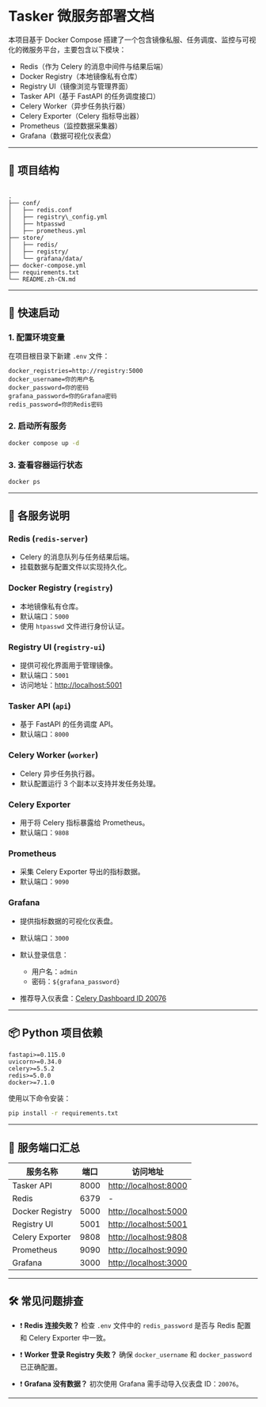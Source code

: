 # Tasker 微服务部署文档

本项目基于 Docker Compose 搭建了一个包含镜像私服、任务调度、监控与可视化的微服务平台，主要包含以下模块：

- Redis（作为 Celery 的消息中间件与结果后端）
- Docker Registry（本地镜像私有仓库）
- Registry UI（镜像浏览与管理界面）
- Tasker API（基于 FastAPI 的任务调度接口）
- Celery Worker（异步任务执行器）
- Celery Exporter（Celery 指标导出器）
- Prometheus（监控数据采集器）
- Grafana（数据可视化仪表盘）

---

## 📁 项目结构

```

.
├── conf/
│   ├── redis.conf
│   ├── registry\_config.yml
│   ├── htpasswd
│   ├── prometheus.yml
├── store/
│   ├── redis/
│   ├── registry/
│   └── grafana/data/
├── docker-compose.yml
├── requirements.txt
└── README.zh-CN.md

````

---

## 🚀 快速启动

### 1. 配置环境变量

在项目根目录下新建 `.env` 文件：

```env
docker_registries=http://registry:5000
docker_username=你的用户名
docker_password=你的密码
grafana_password=你的Grafana密码
redis_password=你的Redis密码
````

### 2. 启动所有服务

```bash
docker compose up -d
```

### 3. 查看容器运行状态

```bash
docker ps
```

---

## 🧩 各服务说明

### Redis (`redis-server`)

* Celery 的消息队列与任务结果后端。
* 挂载数据与配置文件以实现持久化。

### Docker Registry (`registry`)

* 本地镜像私有仓库。
* 默认端口：`5000`
* 使用 `htpasswd` 文件进行身份认证。

### Registry UI (`registry-ui`)

* 提供可视化界面用于管理镜像。
* 默认端口：`5001`
* 访问地址：[http://localhost:5001](http://localhost:5001)

### Tasker API (`api`)

* 基于 FastAPI 的任务调度 API。
* 默认端口：`8000`

### Celery Worker (`worker`)

* Celery 异步任务执行器。
* 默认配置运行 3 个副本以支持并发任务处理。

### Celery Exporter

* 用于将 Celery 指标暴露给 Prometheus。
* 默认端口：`9808`

### Prometheus

* 采集 Celery Exporter 导出的指标数据。
* 默认端口：`9090`

### Grafana

* 提供指标数据的可视化仪表盘。
* 默认端口：`3000`
* 默认登录信息：

  * 用户名：`admin`
  * 密码：`${grafana_password}`
* 推荐导入仪表盘：[Celery Dashboard ID 20076](https://grafana.com/grafana/dashboards/20076/)

---

## 📦 Python 项目依赖

```text
fastapi>=0.115.0
uvicorn>=0.34.0
celery>=5.5.2
redis>=5.0.0
docker>=7.1.0
```

使用以下命令安装：

```bash
pip install -r requirements.txt
```

---

## 🔗 服务端口汇总

| 服务名称            | 端口   | 访问地址                                           |
| --------------- | ---- | ---------------------------------------------- |
| Tasker API      | 8000 | [http://localhost:8000](http://localhost:8000) |
| Redis           | 6379 | -                                              |
| Docker Registry | 5000 | [http://localhost:5000](http://localhost:5000) |
| Registry UI     | 5001 | [http://localhost:5001](http://localhost:5001) |
| Celery Exporter | 9808 | [http://localhost:9808](http://localhost:9808) |
| Prometheus      | 9090 | [http://localhost:9090](http://localhost:9090) |
| Grafana         | 3000 | [http://localhost:3000](http://localhost:3000) |

---

## 🛠 常见问题排查

* ❗ **Redis 连接失败？**
  检查 `.env` 文件中的 `redis_password` 是否与 Redis 配置和 Celery Exporter 中一致。

* ❗ **Worker 登录 Registry 失败？**
  确保 `docker_username` 和 `docker_password` 已正确配置。

* ❗ **Grafana 没有数据？**
  初次使用 Grafana 需手动导入仪表盘 ID：`20076`。

---

